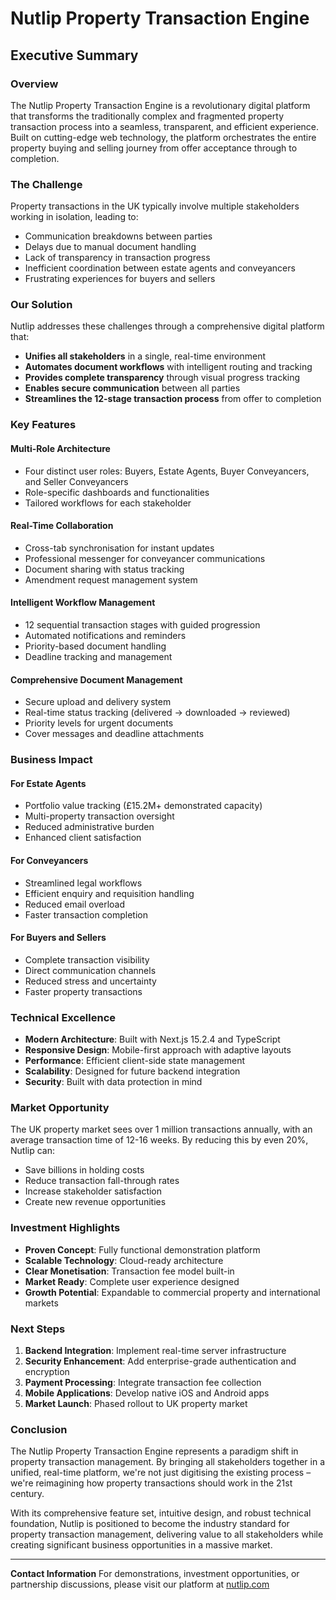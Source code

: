 # Nutlip Property Transaction Engine
## Executive Summary

### Overview

The Nutlip Property Transaction Engine is a revolutionary digital platform that transforms the traditionally complex and fragmented property transaction process into a seamless, transparent, and efficient experience. Built on cutting-edge web technology, the platform orchestrates the entire property buying and selling journey from offer acceptance through to completion.

### The Challenge

Property transactions in the UK typically involve multiple stakeholders working in isolation, leading to:
- Communication breakdowns between parties
- Delays due to manual document handling
- Lack of transparency in transaction progress
- Inefficient coordination between estate agents and conveyancers
- Frustrating experiences for buyers and sellers

### Our Solution

Nutlip addresses these challenges through a comprehensive digital platform that:
- **Unifies all stakeholders** in a single, real-time environment
- **Automates document workflows** with intelligent routing and tracking
- **Provides complete transparency** through visual progress tracking
- **Enables secure communication** between all parties
- **Streamlines the 12-stage transaction process** from offer to completion

### Key Features

#### Multi-Role Architecture
- Four distinct user roles: Buyers, Estate Agents, Buyer Conveyancers, and Seller Conveyancers
- Role-specific dashboards and functionalities
- Tailored workflows for each stakeholder

#### Real-Time Collaboration
- Cross-tab synchronisation for instant updates
- Professional messenger for conveyancer communications
- Document sharing with status tracking
- Amendment request management system

#### Intelligent Workflow Management
- 12 sequential transaction stages with guided progression
- Automated notifications and reminders
- Priority-based document handling
- Deadline tracking and management

#### Comprehensive Document Management
- Secure upload and delivery system
- Real-time status tracking (delivered → downloaded → reviewed)
- Priority levels for urgent documents
- Cover messages and deadline attachments

### Business Impact

#### For Estate Agents
- Portfolio value tracking (£15.2M+ demonstrated capacity)
- Multi-property transaction oversight
- Reduced administrative burden
- Enhanced client satisfaction

#### For Conveyancers
- Streamlined legal workflows
- Efficient enquiry and requisition handling
- Reduced email overload
- Faster transaction completion

#### For Buyers and Sellers
- Complete transaction visibility
- Direct communication channels
- Reduced stress and uncertainty
- Faster property transactions

### Technical Excellence

- **Modern Architecture**: Built with Next.js 15.2.4 and TypeScript
- **Responsive Design**: Mobile-first approach with adaptive layouts
- **Performance**: Efficient client-side state management
- **Scalability**: Designed for future backend integration
- **Security**: Built with data protection in mind

### Market Opportunity

The UK property market sees over 1 million transactions annually, with an average transaction time of 12-16 weeks. By reducing this by even 20%, Nutlip can:
- Save billions in holding costs
- Reduce transaction fall-through rates
- Increase stakeholder satisfaction
- Create new revenue opportunities

### Investment Highlights

- **Proven Concept**: Fully functional demonstration platform
- **Scalable Technology**: Cloud-ready architecture
- **Clear Monetisation**: Transaction fee model built-in
- **Market Ready**: Complete user experience designed
- **Growth Potential**: Expandable to commercial property and international markets

### Next Steps

1. **Backend Integration**: Implement real-time server infrastructure
2. **Security Enhancement**: Add enterprise-grade authentication and encryption
3. **Payment Processing**: Integrate transaction fee collection
4. **Mobile Applications**: Develop native iOS and Android apps
5. **Market Launch**: Phased rollout to UK property market

### Conclusion

The Nutlip Property Transaction Engine represents a paradigm shift in property transaction management. By bringing all stakeholders together in a unified, real-time platform, we're not just digitising the existing process – we're reimagining how property transactions should work in the 21st century.

With its comprehensive feature set, intuitive design, and robust technical foundation, Nutlip is positioned to become the industry standard for property transaction management, delivering value to all stakeholders while creating significant business opportunities in a massive market.

---

**Contact Information**
For demonstrations, investment opportunities, or partnership discussions, please visit our platform at [nutlip.com](https://v0-nutlip-platform-design.vercel.app/dashboard)
